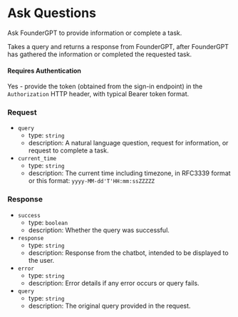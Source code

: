 # Ask Questions

Ask FounderGPT to provide information or complete a task.

Takes a query and returns a response from FounderGPT, after FounderGPT has gathered the information or completed the requested task.

#### Requires Authentication

Yes - provide the token (obtained from the sign-in endpoint) in the `Authorization` HTTP header, with typical Bearer token format.

### Request

-   `query`
    -   type: `string`
    -   description: A natural language question, request for information, or request to complete a task.
-   `current_time`
    -   type: `string`
    -   description: The current time including timezone, in RFC3339 format or this format: `yyyy-MM-dd'T'HH:mm:ssZZZZZ`

### Response

-   `success`
    -   type: `boolean`
    -   description: Whether the query was successful.
-   `response`
    -   type: `string`
    -   description: Response from the chatbot, intended to be displayed to the user.
-   `error`
    -   type: `string`
    -   description: Error details if any error occurs or query fails.
-   `query`
    -   type: `string`
    -   description: The original query provided in the request.
